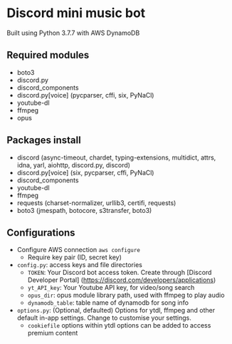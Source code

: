 # Discord mini music bot
Built using Python 3.7.7 with AWS DynamoDB

## Required modules
- boto3
- discord.py
- discord_components
- discord.py[voice] (pycparser, cffi, six, PyNaCl)
- youtube-dl
- ffmpeg
- opus

## Packages install
- discord (async-timeout, chardet, typing-extensions, multidict, attrs, idna, yarl, aiohttp, discord.py, discord)
- discord.py[voice] (six, pycparser, cffi, PyNaCl)
- discord_components
- youtube-dl
- ffmpeg
- requests (charset-normalizer, urllib3, certifi, requests)
- boto3 (jmespath, botocore, s3transfer, boto3)

## Configurations
- Configure AWS connection `aws configure`
    - Require key pair (ID, secret key)
- `config.py`: access keys and file directories
    - `TOKEN`: Your Discord bot access token. Create through [Discord Developer Portal] (https://discord.com/developers/applications)
    - `yt_API_key`: Your Youtube API key, for video/song search
    - `opus_dir`: opus module library path, used with ffmpeg to play audio
    - `dynamodb_table`: table name of dynamodb for song info
- `options.py`: (Optional, defaulted) Options for ytdl, ffmpeg and other default in-app settings. Change to customise your settings.
    - `cookiefile` options within ytdl options can be added to access premium content
